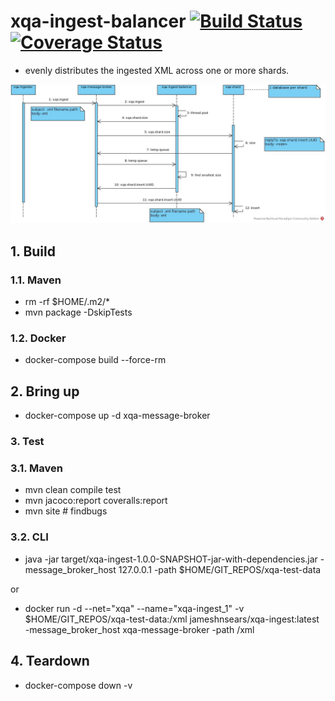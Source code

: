 # xqa-ingest-balancer [![Build Status](https://travis-ci.org/jameshnsears/xqa-ingest-balancer.svg?branch=master)](https://travis-ci.org/jameshnsears/xqa-ingest-balancer) [![Coverage Status](https://coveralls.io/repos/github/jameshnsears/xqa-ingest-balancer/badge.svg?branch=master)](https://coveralls.io/github/jameshnsears/xqa-ingest-balancer?branch=master)
* evenly distributes the ingested XML across one or more shards.

![High Level Design](https://github.com/jameshnsears/xqa-documentation/blob/master/uml/ingest-balancer-sequence-diagram.jpg)

## 1. Build

### 1.1. Maven
* rm -rf $HOME/.m2/*
* mvn package -DskipTests

### 1.2. Docker
* docker-compose build --force-rm

## 2. Bring up
* docker-compose up -d xqa-message-broker

### 3. Test

### 3.1. Maven
* mvn clean compile test
* mvn jacoco:report coveralls:report
* mvn site  # findbugs

### 3.2. CLI
* java -jar target/xqa-ingest-1.0.0-SNAPSHOT-jar-with-dependencies.jar -message_broker_host 127.0.0.1 -path $HOME/GIT_REPOS/xqa-test-data

or

* docker run -d --net="xqa" --name="xqa-ingest_1" -v $HOME/GIT_REPOS/xqa-test-data:/xml jameshnsears/xqa-ingest:latest -message_broker_host xqa-message-broker -path /xml

## 4. Teardown
* docker-compose down -v
